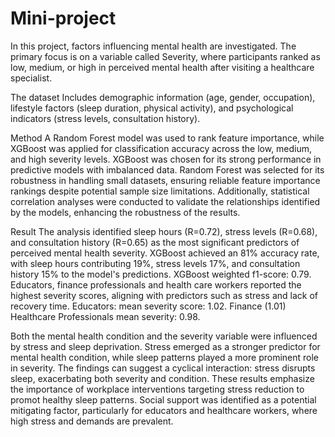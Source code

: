 # Mini-project

In this project, factors influencing mental health are investigated. The primary focus is on a variable called Severity, where participants ranked as low, medium, or high in perceived mental health after visiting a healthcare specialist. 

The dataset 
Includes demographic information (age, gender, occupation), lifestyle factors (sleep duration, physical activity), and psychological indicators (stress levels, consultation history).

Method
A Random Forest model was used to rank feature importance, while XGBoost was applied for classification accuracy across the low, medium, and high severity levels. XGBoost was chosen for its strong performance in predictive models with imbalanced data. Random Forest was selected for its robustness in handling small datasets, ensuring reliable feature importance rankings despite potential sample size limitations. Additionally, statistical correlation analyses were conducted to validate the relationships identified by the models, enhancing the robustness of the results.

Result
The analysis identified sleep hours (R=0.72), stress
levels (R=0.68), and consultation history (R=0.65) as the
most significant predictors of perceived mental health
severity. XGBoost achieved an 81% accuracy rate, with
sleep hours contributing 19%, stress levels 17%, and
consultation history 15% to the model's predictions.
XGBoost weighted f1-score: 0.79.
Educators, finance professionals and health care workers
reported the highest severity scores, aligning with
predictors such as stress and lack of recovery time.
Educators: mean severity score: 1.02. Finance (1.01)
Healthcare Professionals mean severity: 0.98.


Both the mental health condition and the severity variable
were influenced by stress and sleep deprivation. Stress
emerged as a stronger predictor for mental health
condition, while sleep patterns played a more prominent
role in severity. The findings can suggest a cyclical
interaction: stress disrupts sleep, exacerbating both
severity and condition.
These results emphasize the importance of workplace
interventions targeting stress reduction to promot healthy
sleep patterns. Social support was identified as a
potential mitigating factor, particularly for educators and
healthcare workers, where high stress and demands are
prevalent.

